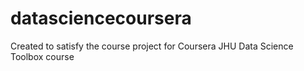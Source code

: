datasciencecoursera
===================

Created to satisfy the course project for Coursera JHU Data Science Toolbox course
